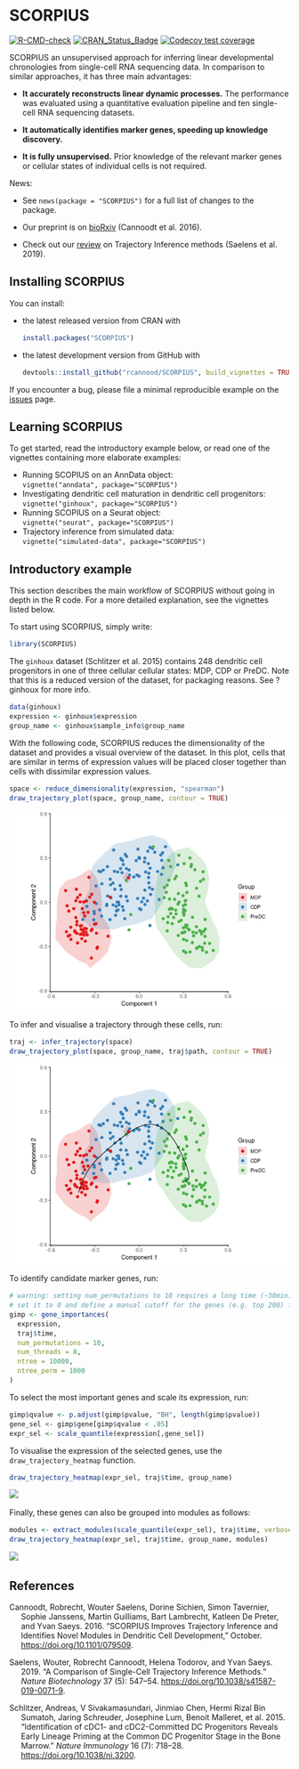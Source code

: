
# SCORPIUS

<!-- badges: start -->

[![R-CMD-check](https://github.com/rcannood/SCORPIUS/actions/workflows/R-CMD-check.yaml/badge.svg)](https://github.com/rcannood/SCORPIUS/actions/workflows/R-CMD-check.yaml)
[![CRAN_Status_Badge](https://www.r-pkg.org/badges/version/SCORPIUS)](https://cran.r-project.org/package=SCORPIUS)
[![Codecov test
coverage](https://codecov.io/gh/rcannood/SCORPIUS/branch/master/graph/badge.svg)](https://app.codecov.io/gh/rcannood/SCORPIUS?branch=master)
<!-- badges: end -->

SCORPIUS an unsupervised approach for inferring linear developmental
chronologies from single-cell RNA sequencing data. In comparison to
similar approaches, it has three main advantages:

-   **It accurately reconstructs linear dynamic processes.** The
    performance was evaluated using a quantitative evaluation pipeline
    and ten single-cell RNA sequencing datasets.

-   **It automatically identifies marker genes, speeding up knowledge
    discovery.**

-   **It is fully unsupervised.** Prior knowledge of the relevant marker
    genes or cellular states of individual cells is not required.

News:

-   See `news(package = "SCORPIUS")` for a full list of changes to the
    package.

-   Our preprint is on
    [bioRxiv](https://biorxiv.org/content/early/2016/10/07/079509)
    (Cannoodt et al. 2016).

-   Check out our [review](https://dx.doi.org/10.1038/s41587-019-0071-9)
    on Trajectory Inference methods (Saelens et al. 2019).

## Installing SCORPIUS

You can install:

-   the latest released version from CRAN with

    ``` r
    install.packages("SCORPIUS")
    ```

-   the latest development version from GitHub with

    ``` r
    devtools::install_github("rcannood/SCORPIUS", build_vignettes = TRUE)
    ```

If you encounter a bug, please file a minimal reproducible example on
the [issues](https://github.com/rcannood/SCORPIUS/issues) page.

## Learning SCORPIUS

To get started, read the introductory example below, or read one of the
vignettes containing more elaborate examples:

-   Running SCOPIUS on an AnnData object:  
    `vignette("anndata", package="SCORPIUS")`
-   Investigating dendritic cell maturation in dendritic cell
    progenitors:  
    `vignette("ginhoux", package="SCORPIUS")`
-   Running SCOPIUS on a Seurat object:  
    `vignette("seurat", package="SCORPIUS")`
-   Trajectory inference from simulated data:  
    `vignette("simulated-data", package="SCORPIUS")`

## Introductory example

This section describes the main workflow of SCORPIUS without going in
depth in the R code. For a more detailed explanation, see the vignettes
listed below.

To start using SCORPIUS, simply write:

``` r
library(SCORPIUS)
```

The `ginhoux` dataset (Schlitzer et al. 2015) contains 248 dendritic
cell progenitors in one of three cellular cellular states: MDP, CDP or
PreDC. Note that this is a reduced version of the dataset, for packaging
reasons. See ?ginhoux for more info.

``` r
data(ginhoux)
expression <- ginhoux$expression
group_name <- ginhoux$sample_info$group_name
```

With the following code, SCORPIUS reduces the dimensionality of the
dataset and provides a visual overview of the dataset. In this plot,
cells that are similar in terms of expression values will be placed
closer together than cells with dissimilar expression values.

``` r
space <- reduce_dimensionality(expression, "spearman")
draw_trajectory_plot(space, group_name, contour = TRUE)
```

![](man/figures/README_reduce_dimensionality-1.png)<!-- -->

To infer and visualise a trajectory through these cells, run:

``` r
traj <- infer_trajectory(space)
draw_trajectory_plot(space, group_name, traj$path, contour = TRUE)
```

![](man/figures/README_infer_trajectory-1.png)<!-- -->

To identify candidate marker genes, run:

``` r
# warning: setting num_permutations to 10 requires a long time (~30min) to run!
# set it to 0 and define a manual cutoff for the genes (e.g. top 200) for a much shorter execution time.
gimp <- gene_importances(
  expression, 
  traj$time, 
  num_permutations = 10, 
  num_threads = 8, 
  ntree = 10000,
  ntree_perm = 1000
) 
```

To select the most important genes and scale its expression, run:

``` r
gimp$qvalue <- p.adjust(gimp$pvalue, "BH", length(gimp$pvalue))
gene_sel <- gimp$gene[gimp$qvalue < .05]
expr_sel <- scale_quantile(expression[,gene_sel])
```

To visualise the expression of the selected genes, use the
`draw_trajectory_heatmap` function.

``` r
draw_trajectory_heatmap(expr_sel, traj$time, group_name)
```

![](man/figures/README_visualise_tafs-1.png)<!-- -->

Finally, these genes can also be grouped into modules as follows:

``` r
modules <- extract_modules(scale_quantile(expr_sel), traj$time, verbose = F)
draw_trajectory_heatmap(expr_sel, traj$time, group_name, modules)
```

![](man/figures/README_moduled_tafs-1.png)<!-- -->

## References

<div id="refs" class="references csl-bib-body hanging-indent">

<div id="ref-Cannoodt2016" class="csl-entry">

Cannoodt, Robrecht, Wouter Saelens, Dorine Sichien, Simon Tavernier,
Sophie Janssens, Martin Guilliams, Bart Lambrecht, Katleen De Preter,
and Yvan Saeys. 2016. “SCORPIUS Improves Trajectory Inference and
Identifies Novel Modules in Dendritic Cell Development,” October.
<https://doi.org/10.1101/079509>.

</div>

<div id="ref-Saelens2019" class="csl-entry">

Saelens, Wouter, Robrecht Cannoodt, Helena Todorov, and Yvan Saeys.
2019. “A Comparison of Single-Cell Trajectory Inference Methods.”
*Nature Biotechnology* 37 (5): 547–54.
<https://doi.org/10.1038/s41587-019-0071-9>.

</div>

<div id="ref-Schlitzer2015" class="csl-entry">

Schlitzer, Andreas, V Sivakamasundari, Jinmiao Chen, Hermi Rizal Bin
Sumatoh, Jaring Schreuder, Josephine Lum, Benoit Malleret, et al. 2015.
“Identification of <span class="nocase">cDC</span>1- and <span
class="nocase">cDC</span>2-Committed DC Progenitors Reveals Early
Lineage Priming at the Common DC Progenitor Stage in the Bone Marrow.”
*Nature Immunology* 16 (7): 718–28. <https://doi.org/10.1038/ni.3200>.

</div>

</div>

